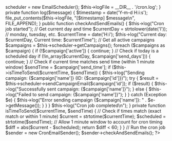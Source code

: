 <?php
/**
 * Cron Job Script - Checks and sends scheduled emails
 * File: cron/send_scheduled_emails.php
 * 
 * Add to crontab to run every minute:
 * * * * * * /usr/bin/php /path/to/your/cron/send_scheduled_emails.php
 */

require_once __DIR__ . '/../email_scheduler.php';

class CronEmailSender {
    private $scheduler;
    private $logFile;
    
    public function __construct() {
        $this->scheduler = new EmailScheduler();
        $this->logFile = __DIR__ . '/cron.log';
    }
    
    private function log($message) {
        $timestamp = date('Y-m-d H:i:s');
        file_put_contents($this->logFile, "[$timestamp] $message\n", FILE_APPEND);
    }
    
    public function checkAndSendEmails() {
        $this->log("Cron job started");
        
        // Get current day and time
        $currentDay = strtolower(date('l')); // monday, tuesday, etc.
        $currentTime = date('H:i');
        
        $this->log("Current day: $currentDay, Current time: $currentTime");
        
        // Get all active campaigns
        $campaigns = $this->scheduler->getCampaigns();
        
        foreach ($campaigns as $campaign) {
            if (!$campaign['active']) {
                continue;
            }
            
            // Check if today is a scheduled day
            if (!in_array($currentDay, $campaign['send_days'])) {
                continue;
            }
            
            // Check if current time matches send time (within 1 minute window)
            $sendTime = $campaign['send_time'];
            if ($this->isTimeToSend($currentTime, $sendTime)) {
                $this->log("Sending campaign: {$campaign['name']} (ID: {$campaign['id']})");
                
                try {
                    $result = $this->scheduler->sendCampaignEmail($campaign['id']);
                    
                    if ($result) {
                        $this->log("Successfully sent campaign: {$campaign['name']}");
                    } else {
                        $this->log("Failed to send campaign: {$campaign['name']}");
                    }
                } catch (Exception $e) {
                    $this->log("Error sending campaign {$campaign['name']}: " . $e->getMessage());
                }
            }
        }
        
        $this->log("Cron job completed\n");
    }
    
    private function isTimeToSend($currentTime, $sendTime) {
        // Check if times match (exact match or within 1 minute)
        $current = strtotime($currentTime);
        $scheduled = strtotime($sendTime);
        
        // Allow 1 minute window to account for cron timing
        $diff = abs($current - $scheduled);
        return $diff < 60;
    }
}

// Run the cron job
$sender = new CronEmailSender();
$sender->checkAndSendEmails();
?>